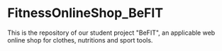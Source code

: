 # FitnessOnlineShop_BeFIT
This is the repository of our student project "BeFIT", an applicable web online shop for clothes, nutritions and sport tools.
